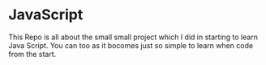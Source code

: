 # JavaScript

This Repo is all about the small small project which I did in starting to learn Java Script.
You can too as it bocomes just so simple to learn when code from the start.

